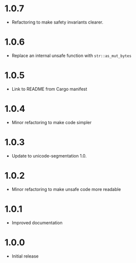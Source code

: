 # 1.0.7

* Refactoring to make safety invariants clearer.

# 1.0.6

* Replace an internal unsafe function with `str::as_mut_bytes`

# 1.0.5

* Link to README from Cargo manifest

# 1.0.4

* Minor refactoring to make code simpler

# 1.0.3

* Update to unicode-segmentation 1.0.

# 1.0.2

* Minor refactoring to make unsafe code more readable

# 1.0.1

* Improved documentation

# 1.0.0

* Initial release
